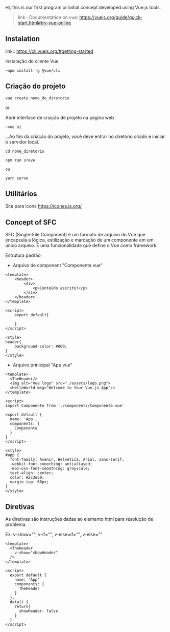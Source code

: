 Hi, this is our first program or initial concept developed using Vue.js tools.

>link : Documentation on vue: 
https://vuejs.org/guide/quick-start.html#try-vue-online


## Instalation

link:: https://cli.vuejs.org/#getting-started

 Instalação do cliente Vue
```
~npm install -g @vue/cli
```

## Criação do projeto
```
vue create nome_do_diretorio
```
or 

Abrir interface de criação de projeto na página web
```
~vue ui 
```

...Ao fim da criação do projeto, você deve entrar no diretório criado e iniciar o servidor local.

```
cd nome_diretorio

npm run sreve 

ou 

yarn serve
```


## Utilitários
Site para icons
https://icones.js.org/


## Concept of SFC

SFC (Single-File Component) é um formato de arquivo do Vue que encapsula a lógica, estilização e marcação de um componente em um único arquivo. É uma funcionalidade que define o Vue como framework. 

Estrutura padrão

- Arquivo de component "Componente.vue"
```
<template> 
    <header>
        <div>
            <p>Conteúdo escrito!</p>
        </div>
    </header>
</template>

<script>
    export default{

    }
</script>

<style>
header{
    background-color: #000;
}
</style>

```

- Arquivo prinicipal "App.vue"

```
<template>
  <TheHeader/>
  <img alt="Vue logo" src="./assets/logo.png">
  <HelloWorld msg="Welcome to Your Vue.js App"/>
</template>

<script>
import Componente from './components/Componente.vue'

export default {
  name: 'App',
  components: {
    Componente    
  }
}
</script>

<style>
#app {
  font-family: Avenir, Helvetica, Arial, sans-serif;
  -webkit-font-smoothing: antialiased;
  -moz-osx-font-smoothing: grayscale;
  text-align: center;
  color: #2c3e50;
  margin-top: 60px;
}
</style>
```


## Diretivas
As diretivas são instruções dadas ao elemento html para resolução de problema.

Ex: v-show="", v-if="", v-else=if="", v-else=""
```
<template>
  <TheHeader
    v-show="showHeader"
  />
</template>

<script>
  export default {
    name: 'App'
    components: {
      TheHeader
    }
  },
  data() {
    return{
      showHeader: false
    }
  }
</script>
```